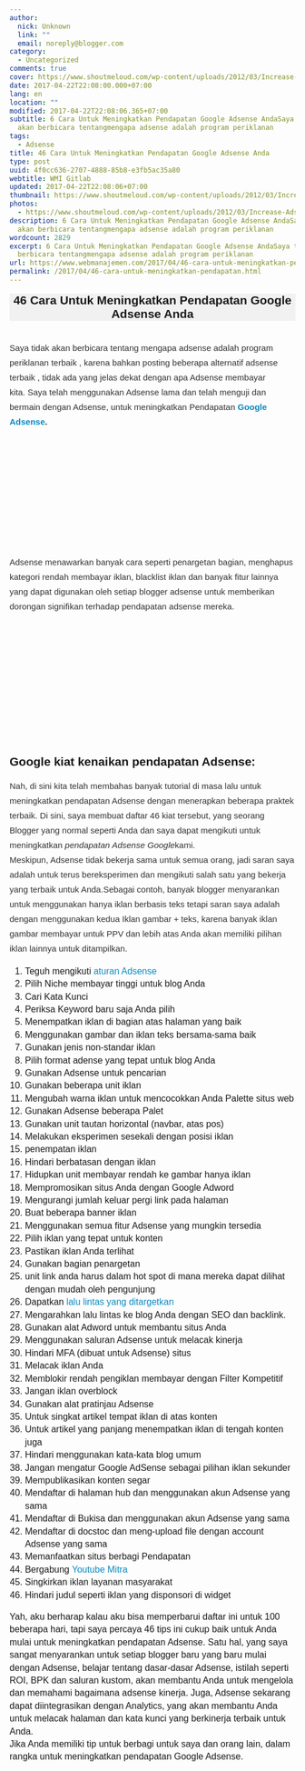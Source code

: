 ```yaml
---
author:
  nick: Unknown
  link: ""
  email: noreply@blogger.com
category:
  - Uncategorized
comments: true
cover: https://www.shoutmeloud.com/wp-content/uploads/2012/03/Increase-Adsense-Revenue.jpg
date: 2017-04-22T22:08:00.000+07:00
lang: en
location: ""
modified: 2017-04-22T22:08:06.365+07:00
subtitle: 6 Cara Untuk Meningkatkan Pendapatan Google Adsense AndaSaya tidak
  akan berbicara tentangmengapa adsense adalah program periklanan
tags:
  - Adsense
title: 46 Cara Untuk Meningkatkan Pendapatan Google Adsense Anda
type: post
uuid: 4f0cc636-2707-4888-85b8-e3fb5ac35a80
webtitle: WMI Gitlab
updated: 2017-04-22T22:08:06+07:00
thumbnail: https://www.shoutmeloud.com/wp-content/uploads/2012/03/Increase-Adsense-Revenue.jpg
photos:
  - https://www.shoutmeloud.com/wp-content/uploads/2012/03/Increase-Adsense-Revenue.jpg
description: 6 Cara Untuk Meningkatkan Pendapatan Google Adsense AndaSaya tidak
  akan berbicara tentangmengapa adsense adalah program periklanan
wordcount: 2829
excerpt: 6 Cara Untuk Meningkatkan Pendapatan Google Adsense AndaSaya tidak akan
  berbicara tentangmengapa adsense adalah program periklanan
url: https://www.webmanajemen.com/2017/04/46-cara-untuk-meningkatkan-pendapatan.html
permalink: /2017/04/46-cara-untuk-meningkatkan-pendapatan.html
---
```


<div dir="ltr" style="text-align: left;" trbidi="on"><h1 class="amp-wp-title" style="background-color: #f1f1f1; font-family: sans-serif; font-size: 1.5em; margin: 16px 0px 13px; text-align: center;"><span class="notranslate">46 Cara Untuk Meningkatkan Pendapatan Google Adsense Anda</span></h1><div><span class="notranslate"></span><br><div style="color: #333333; font-family: sans-serif; font-size: 15px; line-height: 26px; margin-bottom: 15px; margin-top: 5px;"><span class="notranslate"><span class="notranslate">Saya tidak akan berbicara tentang&nbsp;mengapa adsense adalah program periklanan terbaik&nbsp;, karena bahkan posting beberapa&nbsp;alternatif adsense terbaik&nbsp;, tidak ada yang jelas dekat dengan apa Adsense membayar kita.</span>&nbsp;<span class="notranslate">Saya telah menggunakan Adsense lama dan telah menguji dan bermain dengan Adsense, untuk meningkatkan Pendapatan&nbsp;<strong><a href="http://www.webmanajemen.com/search?q=adsense" style="color: #0a89c0; text-decoration: none;" rel="noopener noreferer nofollow">Google Adsense</a>.</strong></span></span></div><span class="notranslate"></span><br><div style="color: #333333; font-family: sans-serif; font-size: 15px; line-height: 26px; margin-bottom: 15px; margin-top: 5px;"><span class="notranslate"><amp-img alt="Increase Adsense Revenue" class="aligncenter wp-image-107032 size-full amp-wp-enforced-sizes i-amphtml-element i-amphtml-layout-responsive i-amphtml-layout-size-defined i-amphtml-layout" height="350" sizes="(min-width: 640px) 640px, 100vw" src="https://www.shoutmeloud.com/wp-content/uploads/2012/03/Increase-Adsense-Revenue.jpg" srcset="https://www.shoutmeloud.com/wp-content/uploads/2012/03/Increase-Adsense-Revenue.jpg 640w, https://www.shoutmeloud.com/wp-content/uploads/2012/03/Increase-Adsense-Revenue-125x68.jpg 125w" style="display: block; margin: 0px auto; max-width: 100%; overflow: hidden !important; position: relative; text-align: center; width: 100vw;" width="640"><i-amphtml-sizer style="display: block; padding-top: 169.53125px;"></i-amphtml-sizer><img alt="Increase Adsense Revenue" class="i-amphtml-fill-content i-amphtml-replaced-content" src="https://www.shoutmeloud.com/wp-content/uploads/2012/03/Increase-Adsense-Revenue.jpg" style="border: none !important; bottom: 0px; display: block; height: 1px; left: 0px; margin: auto; max-width: 100%; min-height: 100%; min-width: 100%; padding: 0px !important; position: absolute; right: 0px; top: 0px; width: 1px;"></amp-img></span></div><span class="notranslate"></span><div style="color: #333333; font-family: sans-serif; font-size: 15px; line-height: 26px; margin-bottom: 15px; margin-top: 5px;"><span class="notranslate"><span class="notranslate">Adsense menawarkan banyak cara seperti penargetan bagian, menghapus kategori rendah membayar iklan, blacklist iklan dan banyak fitur lainnya yang dapat digunakan oleh setiap blogger adsense untuk memberikan dorongan signifikan terhadap pendapatan adsense mereka.</span></span></div><span class="notranslate"><div class="amp-wp-inline-2f0158eb062d1ac553a7edcb8a744628" style="color: #333333; font-family: sans-serif; font-size: 15px; line-height: 26px; margin-bottom: 15px; margin-top: 5px; text-align: center;"><amp-img alt="Google Adsense Revenue" class="size-large wp-image-33069 aligncenter amp-wp-enforced-sizes i-amphtml-element i-amphtml-layout-responsive i-amphtml-layout-size-defined i-amphtml-layout" height="361" sizes="(min-width: 550px) 550px, 100vw" src="https://www.shoutmeloud.com/wp-content/uploads/2011/04/march-2011-Adsense-550x361.png" style="display: block; margin: 0px auto; max-width: 100%; overflow: hidden !important; position: relative; width: 100vw;" width="550"><i-amphtml-sizer style="display: block; padding-top: 203.46875px;"></i-amphtml-sizer><img alt="Google Adsense Revenue" class="i-amphtml-fill-content i-amphtml-replaced-content" src="https://www.shoutmeloud.com/wp-content/uploads/2011/04/march-2011-Adsense-550x361.png" style="border: none !important; bottom: 0px; display: block; height: 1px; left: 0px; margin: auto; max-width: 100%; min-height: 100%; min-width: 100%; padding: 0px !important; position: absolute; right: 0px; top: 0px; width: 1px;"></amp-img></div><h2 style="font-family: sans-serif;"><span class="notranslate">Google kiat kenaikan pendapatan Adsense:</span></h2><div style="color: #333333; font-family: sans-serif; font-size: 15px; line-height: 26px; margin-bottom: 15px; margin-top: 5px;"><span class="notranslate">Nah, di sini kita telah membahas banyak tutorial di masa lalu untuk meningkatkan pendapatan Adsense dengan menerapkan beberapa praktek terbaik.</span>&nbsp;<span class="notranslate">Di sini, saya membuat daftar 46 kiat tersebut, yang seorang Blogger yang normal seperti Anda dan saya dapat mengikuti untuk meningkatkan&nbsp;<em>pendapatan Adsense Google</em>kami.</span><br><span class="notranslate">Meskipun, Adsense tidak bekerja sama untuk semua orang, jadi saran saya adalah untuk terus bereksperimen dan mengikuti salah satu yang bekerja yang terbaik untuk Anda.</span><span class="notranslate">Sebagai contoh, banyak blogger menyarankan untuk menggunakan hanya iklan berbasis teks tetapi saran saya adalah dengan menggunakan kedua Iklan gambar + teks, karena banyak iklan gambar membayar untuk PPV dan lebih atas Anda akan memiliki pilihan iklan lainnya untuk ditampilkan.</span></div><ol style="font-family: sans-serif; font-size: 16px; line-height: 22.3999996185303px;"><li><span class="notranslate">Teguh mengikuti&nbsp;<a href="https://www.google.me/search?q=adsense+rules" style="color: #0a89c0; text-decoration: none;" target="_blank" rel="noopener noreferer nofollow">aturan Adsense</a></span></li><li><span class="notranslate">Pilih Niche membayar tinggi untuk blog Anda</span></li><li><span class="notranslate">Cari Kata Kunci</span></li><li><span class="notranslate">Periksa Keyword baru saja Anda pilih</span></li><li><span class="notranslate">Menempatkan iklan di bagian atas halaman yang baik</span></li><li><span class="notranslate">Menggunakan gambar dan iklan teks bersama-sama baik</span></li><li><span class="notranslate">Gunakan jenis non-standar iklan</span></li><li><span class="notranslate">Pilih format adense yang tepat untuk blog Anda</span></li><li><span class="notranslate">Gunakan Adsense untuk pencarian</span></li><li><span class="notranslate">Gunakan beberapa unit iklan</span></li><li><span class="notranslate">Mengubah warna iklan untuk mencocokkan Anda Palette situs web</span></li><li><span class="notranslate">Gunakan Adsense beberapa Palet</span></li><li><span class="notranslate">Gunakan unit tautan horizontal (navbar, atas pos)</span></li><li><span class="notranslate">Melakukan eksperimen sesekali dengan posisi iklan</span></li><li><span class="notranslate">penempatan iklan</span></li><li><span class="notranslate">Hindari berbatasan dengan iklan</span></li><li><span class="notranslate">Hidupkan unit membayar rendah ke gambar hanya iklan</span></li><li><span class="notranslate">Mempromosikan situs Anda dengan Google Adword</span></li><li><span class="notranslate">Mengurangi jumlah keluar pergi link pada halaman</span></li><li><span class="notranslate">Buat beberapa banner iklan</span></li><li><span class="notranslate">Menggunakan semua fitur Adsense yang mungkin tersedia</span></li><li><span class="notranslate">Pilih iklan yang tepat untuk konten</span></li><li><span class="notranslate">Pastikan iklan Anda terlihat</span></li><li><span class="notranslate">Gunakan bagian penargetan</span></li><li><span class="notranslate">unit link anda harus dalam hot spot di mana mereka dapat dilihat dengan mudah oleh pengunjung</span></li><li><span class="notranslate">Dapatkan&nbsp;<a href="https://www.google.tk/search?q=organic+traffic" style="color: #0a89c0; text-decoration: none;" title="lalu lintas yang ditargetkan" rel="noopener noreferer nofollow">lalu lintas yang ditargetkan</a></span></li><li><span class="notranslate">Mengarahkan lalu lintas ke blog Anda dengan SEO dan backlink.</span></li><li><span class="notranslate">Gunakan alat Adword untuk membantu situs Anda</span></li><li><span class="notranslate">Menggunakan saluran Adsense untuk melacak kinerja</span></li><li><span class="notranslate">Hindari MFA (dibuat untuk Adsense) situs</span></li><li><span class="notranslate">Melacak iklan Anda</span></li><li><span class="notranslate">Memblokir rendah pengiklan membayar dengan Filter Kompetitif</span></li><li><span class="notranslate">Jangan iklan overblock</span></li><li><span class="notranslate">Gunakan alat pratinjau Adsense</span></li><li><span class="notranslate">Untuk singkat artikel tempat iklan di atas konten</span></li><li><span class="notranslate">Untuk artikel yang panjang menempatkan iklan di tengah konten juga</span></li><li><span class="notranslate">Hindari menggunakan kata-kata blog umum</span></li><li><span class="notranslate">Jangan mengatur Google AdSense sebagai pilihan iklan sekunder</span></li><li><span class="notranslate">Mempublikasikan konten segar</span></li><li><span class="notranslate">Mendaftar di halaman hub dan menggunakan akun Adsense yang sama</span></li><li><span class="notranslate">Mendaftar di Bukisa dan menggunakan akun Adsense yang sama</span></li><li><span class="notranslate">Mendaftar di docstoc dan meng-upload file dengan account Adsense yang sama</span></li><li><span class="notranslate">Memanfaatkan situs berbagi Pendapatan</span></li><li><span class="notranslate">Bergabung&nbsp;<a href="https://www.google.com.sg/search?q=gabung+youtube+mitra" style="color: #0a89c0; text-decoration: none;" target="_blank" title="youtube Mitra" rel="noopener noreferer nofollow">Youtube Mitra</a></span></li><li><span class="notranslate">Singkirkan iklan layanan masyarakat</span></li><li><span class="notranslate">Hindari judul seperti iklan yang disponsori di widget</span></li></ol><div style="font-family: sans-serif; font-size: 16px; line-height: 22.3999996185303px;"><span class="notranslate">Yah, aku berharap kalau aku bisa memperbarui daftar ini untuk 100 beberapa hari, tapi saya percaya 46 tips ini cukup baik untuk Anda mulai untuk meningkatkan pendapatan Adsense.</span>&nbsp;<span class="notranslate">Satu hal, yang saya sangat menyarankan untuk setiap blogger baru yang baru mulai dengan Adsense, belajar tentang dasar-dasar Adsense, istilah seperti ROI, BPK dan saluran kustom, akan membantu Anda untuk mengelola dan memahami bagaimana adsense kinerja.</span>&nbsp;<span class="notranslate">Juga, Adsense sekarang dapat diintegrasikan dengan Analytics, yang akan membantu Anda untuk melacak halaman dan kata kunci yang berkinerja terbaik untuk Anda.</span></div><div style="font-family: sans-serif; font-size: 16px; line-height: 22.3999996185303px;"></div><div style="font-family: sans-serif; font-size: 16px; line-height: 22.3999996185303px;"><span class="notranslate">Jika Anda memiliki tip untuk berbagi untuk saya dan orang lain, dalam rangka untuk meningkatkan pendapatan Google Adsense.</span></div></span></div></div>